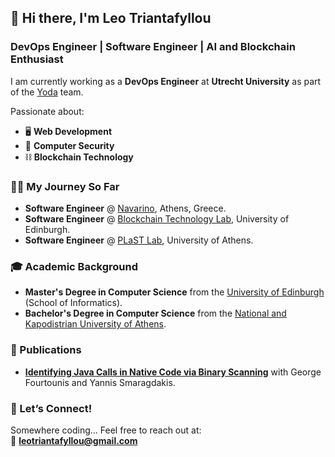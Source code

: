 ## 👋 Hi there, I'm **Leo Triantafyllou**  
### DevOps Engineer | Software Engineer | AI and Blockchain Enthusiast  

I am currently working as a **DevOps Engineer** at **Utrecht University** as part of the [Yoda](https://www.uu.nl/en/research/yoda) team. 

Passionate about:

- 🖥️ **Web Development**
- 🔐 **Computer Security**
- ⛓️ **Blockchain Technology**

### 👨‍💻 My Journey So Far

- **Software Engineer** @ [Navarino](https://navarino.co.uk/), Athens, Greece.
- **Software Engineer** @ [Blockchain Technology Lab](https://informatics.ed.ac.uk/blockchain), University of Edinburgh.
- **Software Engineer** @ [PLaST Lab](http://plast-lab.github.io/), University of Athens.

### 🎓 Academic Background

- **Master's Degree in Computer Science** from the [University of Edinburgh](https://www.ed.ac.uk/studying/postgraduate/degrees/index.php?r=site/view&edition=2022&id=110) (School of Informatics).
- **Bachelor's Degree in Computer Science** from the [National and Kapodistrian University of Athens](https://www.di.uoa.gr/en).

### 📜 Publications
- [**Identifying Java Calls in Native Code via Binary Scanning**](https://dl.acm.org/doi/10.1145/3395363.3397368) with George Fourtounis and Yannis Smaragdakis.

### 💼 Let’s Connect!
Somewhere coding... Feel free to reach out at:  
📧 **leotriantafyllou@gmail.com**
